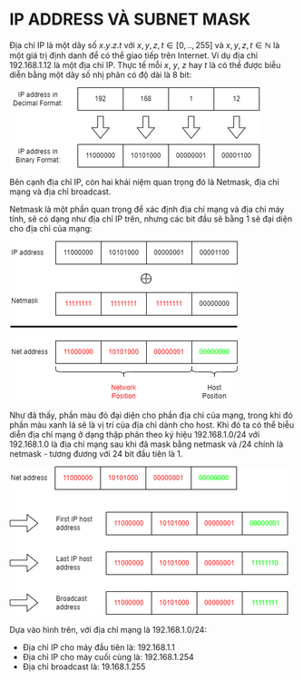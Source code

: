 # IP ADDRESS VÀ SUBNET MASK

Địa chỉ IP là một dãy số $x.y.z.t$ với $x , y, z, t \in [0,..,255]$ và $x, y, z, t \in \mathbb{N}$ là một giá trị định danh để có thể giao tiếp trên Internet. Ví dụ địa chỉ 192.168.1.12 là một địa chỉ IP. Thực tế mỗi $x$, $y$, $z$ hay $t$ là có thể được biễu diễn bằng một dãy số nhị phân có độ dài là 8 bit:

![Decical to Binary](/network_engineer_dream/4_1_IPaddress_Netmask/ip_address.png)

Bên cạnh địa chỉ IP, còn hai khái niệm quan trọng đó là Netmask, địa chỉ mạng và địa chỉ broadcast.

Netmask là một phần quan trọng để xác định địa chỉ mạng và địa chỉ máy tính, sẽ có dạng như địa chỉ IP trên, nhưng các bit đầu sẽ bằng 1 sẽ đại diện cho địa chỉ của mạng:

![Netmask](/network_engineer_dream/4_1_IPaddress_Netmask/netmask_network_address.png)

Như đã thấy, phần màu đỏ đại diện cho phần địa chỉ của mạng, trong khi đó phần màu xanh lá sẽ là vị trí của địa chỉ dành cho host. Khi đó ta có thể biễu diễn địa chỉ mạng ở dạng thập phân theo ký hiệu 192.168.1.0/24 với 192.168.1.0 là địa chỉ mạng sau khi đã mask bằng netmask và /24 chính là netmask - tương đương với 24 bit đầu tiên là 1.

![host_and_broadcast_addr](/network_engineer_dream/4_1_IPaddress_Netmask/host_broadcast.png)

Dựa vào hình trên, với địa chỉ mạng là 192.168.1.0/24:

- Địa chỉ IP cho máy đầu tiên là: 192.168.1.1
- Địa chỉ IP cho máy cuối cùng là: 192.168.1.254
- Địa chỉ broadcast là: 19.168.1.255
